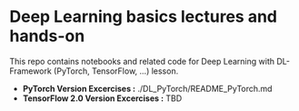 # Deep Learning basics lectures and hands-on

This repo contains notebooks and related code for Deep Learning with DL-Framework (PyTorch, TensorFlow, ...) lesson.

* **PyTorch Version Excercises :** ./DL_PyTorch/README_PyTorch.md
* **TensorFlow 2.0 Version Excercises :** TBD
